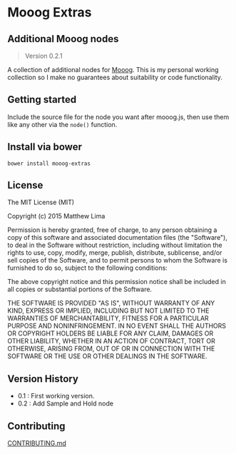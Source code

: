 # Mooog Extras

## Additional Mooog nodes

> Version 0.2.1

A collection of additional nodes for [Mooog](https://github.com/mattlima/mooog). This
is my personal working collection so I make no guarantees about suitability or code 
functionality.


## Getting started

Include the source file for the node you want after mooog.js, then use them like any other
via the `node()` function.

## Install via bower

`bower install mooog-extras`

## License

The MIT License (MIT)

Copyright (c) 2015 Matthew Lima

Permission is hereby granted, free of charge, to any person obtaining a copy
of this software and associated documentation files (the "Software"), to deal
in the Software without restriction, including without limitation the rights
to use, copy, modify, merge, publish, distribute, sublicense, and/or sell
copies of the Software, and to permit persons to whom the Software is
furnished to do so, subject to the following conditions:

The above copyright notice and this permission notice shall be included in
all copies or substantial portions of the Software.

THE SOFTWARE IS PROVIDED "AS IS", WITHOUT WARRANTY OF ANY KIND, EXPRESS OR
IMPLIED, INCLUDING BUT NOT LIMITED TO THE WARRANTIES OF MERCHANTABILITY,
FITNESS FOR A PARTICULAR PURPOSE AND NONINFRINGEMENT. IN NO EVENT SHALL THE
AUTHORS OR COPYRIGHT HOLDERS BE LIABLE FOR ANY CLAIM, DAMAGES OR OTHER
LIABILITY, WHETHER IN AN ACTION OF CONTRACT, TORT OR OTHERWISE, ARISING FROM,
OUT OF OR IN CONNECTION WITH THE SOFTWARE OR THE USE OR OTHER DEALINGS IN
THE SOFTWARE.



## Version History

- 0.1 : First working version.
- 0.2 : Add Sample and Hold node



## Contributing

[CONTRIBUTING.md](https://github.com/mattlima/mooog/blob/master/CONTRIBUTING.md)








